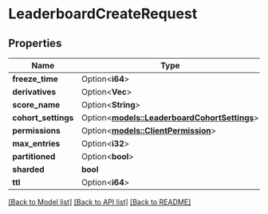 # LeaderboardCreateRequest

## Properties

Name | Type | Description | Notes
------------ | ------------- | ------------- | -------------
**freeze_time** | Option<**i64**> |  | [optional]
**derivatives** | Option<**Vec<String>**> |  | [optional]
**score_name** | Option<**String**> |  | [optional]
**cohort_settings** | Option<[**models::LeaderboardCohortSettings**](LeaderboardCohortSettings.md)> |  | [optional]
**permissions** | Option<[**models::ClientPermission**](ClientPermission.md)> |  | [optional]
**max_entries** | Option<**i32**> |  | [optional]
**partitioned** | Option<**bool**> |  | [optional]
**sharded** | **bool** |  | 
**ttl** | Option<**i64**> |  | [optional]

[[Back to Model list]](../README.md#documentation-for-models) [[Back to API list]](../README.md#documentation-for-api-endpoints) [[Back to README]](../README.md)


